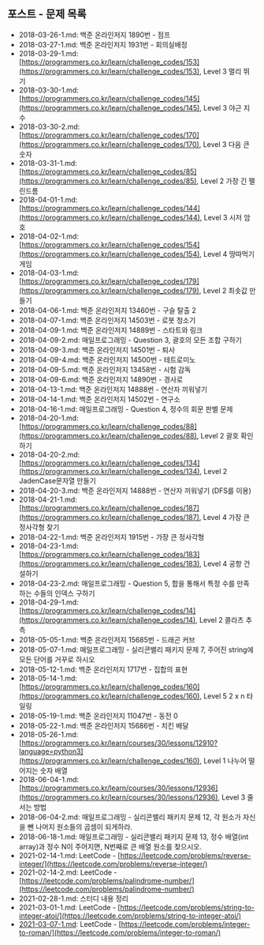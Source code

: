 ## 포스트 - 문제 목록

- 2018-03-26-1.md: 백준 온라인저지 1890번 - 점프
- 2018-03-27-1.md: 백준 온라인저지 1931번 - 회의실배정
- 2018-03-29-1.md: [https://programmers.co.kr/learn/challenge_codes/153](https://programmers.co.kr/learn/challenge_codes/153), Level 3 멀리 뛰기
- 2018-03-30-1.md: [https://programmers.co.kr/learn/challenge_codes/145](https://programmers.co.kr/learn/challenge_codes/145), Level 3 야근 지수
- 2018-03-30-2.md: [https://programmers.co.kr/learn/challenge_codes/170](https://programmers.co.kr/learn/challenge_codes/170), Level 3 다음 큰 숫자
- 2018-03-31-1.md: [https://programmers.co.kr/learn/challenge_codes/85](https://programmers.co.kr/learn/challenge_codes/85), Level 2 가장 긴 팰린드롬
- 2018-04-01-1.md: [https://programmers.co.kr/learn/challenge_codes/144](https://programmers.co.kr/learn/challenge_codes/144), Level 3 시저 암호
- 2018-04-02-1.md: [https://programmers.co.kr/learn/challenge_codes/154](https://programmers.co.kr/learn/challenge_codes/154), Level 4 땅따먹기 게임
- 2018-04-03-1.md: [https://programmers.co.kr/learn/challenge_codes/179](https://programmers.co.kr/learn/challenge_codes/179), Level 2 최솟값 만들기
- 2018-04-06-1.md: 백준 온라인저지 13460번 - 구슬 탈출 2
- 2018-04-07-1.md: 백준 온라인저지 14503번 - 로봇 청소기
- 2018-04-09-1.md: 백준 온라인저지 14889번 - 스타트와 링크
- 2018-04-09-2.md: 매일프로그래밍 - Question 3, 괄호의 모든 조합 구하기
- 2018-04-09-3.md: 백준 온라인저지 14501번 - 퇴사
- 2018-04-09-4.md: 백준 온라인저지 14500번 - 테트로미노
- 2018-04-09-5.md: 백준 온라인저지 13458번 - 시험 감독
- 2018-04-09-6.md: 백준 온라인저지 14890번 - 경사로
- 2018-04-13-1.md: 백준 온라인저지 14888번 - 연산자 끼워넣기
- 2018-04-14-1.md: 백준 온라인저지 14502번 - 연구소
- 2018-04-16-1.md: 매일프로그래밍 - Question 4, 정수의 회문 판별 문제
- 2018-04-20-1.md: [https://programmers.co.kr/learn/challenge_codes/88](https://programmers.co.kr/learn/challenge_codes/88), Level 2 괄호 확인하기
- 2018-04-20-2.md: [https://programmers.co.kr/learn/challenge_codes/134](https://programmers.co.kr/learn/challenge_codes/134), Level 2 JadenCase문자열 만들기
- 2018-04-20-3.md: 백준 온라인저지 14888번 - 연산자 끼워넣기 (DFS를 이용)
- 2018-04-21-1.md: [https://programmers.co.kr/learn/challenge_codes/187](https://programmers.co.kr/learn/challenge_codes/187), Level 4 가장 큰 정사각형 찾기
- 2018-04-22-1.md: 백준 온라인저지 1915번 - 가장 큰 정사각형
- 2018-04-23-1.md: [https://programmers.co.kr/learn/challenge_codes/183](https://programmers.co.kr/learn/challenge_codes/183), Level 4 공항 건설하기
- 2018-04-23-2.md: 매일프로그래밍 - Question 5, 합을 통해서 특정 수를 만족하는 수들의 인덱스 구하기
- 2018-04-29-1.md: [https://programmers.co.kr/learn/challenge_codes/14](https://programmers.co.kr/learn/challenge_codes/14), Level 2 콜라츠 추측
- 2018-05-05-1.md: 백준 온라인저지 15685번 - 드래곤 커브
- 2018-05-07-1.md: 매일프로그래밍 - 실리콘밸리 패키지 문제 7, 주어진 string에 모든 단어를 거꾸로 하시오
- 2018-05-12-1.md: 백준 온라인저지 1717번 - 집합의 표현
- 2018-05-14-1.md: [https://programmers.co.kr/learn/challenge_codes/160](https://programmers.co.kr/learn/challenge_codes/160), Level 5 2 x n 타일링
- 2018-05-19-1.md: 백준 온라인저지 11047번 - 동전 0
- 2018-05-22-1.md: 백준 온라인저지 15686번 - 치킨 배달
- 2018-05-26-1.md: [https://programmers.co.kr/learn/courses/30/lessons/12910?language=python3](https://programmers.co.kr/learn/challenge_codes/160), Level 1 나누어 떨어지는 숫자 배열
- 2018-06-04-1.md: [https://programmers.co.kr/learn/courses/30/lessons/12936](https://programmers.co.kr/learn/courses/30/lessons/12936), Level 3 줄 서는 방법
- 2018-06-04-2.md: 매일프로그래밍 - 실리콘밸리 패키지 문제 12, 각 원소가 자신을 뺀 나머지 원소들의 곱셈이 되게하라.
- 2018-06-18-1.md: 매일프로그래밍 - 실리콘밸리 패키지 문제 13, 정수 배열(int array)과 정수 N이 주어지면, N번째로 큰 배열 원소를 찾으시오.
- 2021-02-14-1.md: LeetCode - [https://leetcode.com/problems/reverse-integer/](https://leetcode.com/problems/reverse-integer/)
- 2021-02-14-2.md: LeetCode - [https://leetcode.com/problems/palindrome-number/](https://leetcode.com/problems/palindrome-number/)
- 2021-02-28-1.md: 스터디 내용 정리
- 2021-03-01-1.md: LeetCode - [https://leetcode.com/problems/string-to-integer-atoi/](https://leetcode.com/problems/string-to-integer-atoi/)
- [2021-03-07-1.md](./_posts/2021-03-07-1.md): LeetCode - [https://leetcode.com/problems/integer-to-roman/](https://leetcode.com/problems/integer-to-roman/)
